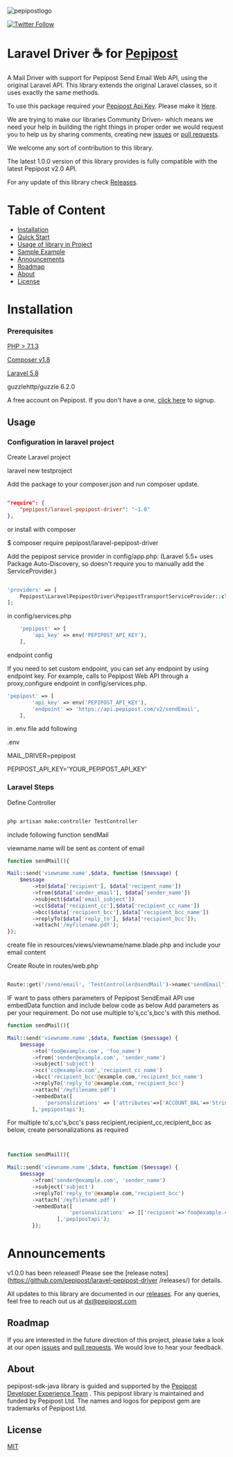 ![pepipostlogo](https://pepipost.com/assets/img/pepipost-footLogo.png)

[![Twitter Follow](https://img.shields.io/twitter/follow/pepi_post.svg?style=social&label=Follow)](https://twitter.com/pepi_post)

# Laravel Driver :coffee: for [Pepipost](http://www.pepipost.com/?utm_campaign=GitHubSDK&utm_medium=GithubSDK&utm_source=GithubSDK)

A Mail Driver with support for Pepipost Send Email Web API, using the original Laravel API. This library extends the original Laravel classes, so it uses exactly the same methods.

To use this package required your [Pepipost Api Key](https://app.pepipost.com). Please make it [Here](https://app.pepipost.com).


We are trying to make our libraries Community Driven- which means we need your help in building the right things in proper order we would request you to help us by sharing comments, creating new [issues](https://github.com/pepipost/laravel-pepipost-driver/issues) or [pull requests](https://github.com/pepipost/laravel-pepipost-driver/pulls).


We welcome any sort of contribution to this library.

The latest 1.0.0 version of this library provides is fully compatible with the latest Pepipost v2.0 API.

For any update of this library check [Releases](https://github.com/pepipost/laravel-pepipost-driver/releases).

# Table of Content
  
* [Installation](#installation)
* [Quick Start](#quick-start)
* [Usage of library in Project](#inproject)
* [Sample Example](#eg)
* [Announcements](#announcements)
* [Roadmap](#roadmap)
* [About](#about)
* [License](#license)

<a name="installation"></a>
# Installation

<a name="prereq"></a>

### Prerequisites

[PHP > 7.1.3](https://www.php.net/manual/en/install.php)

[Composer v1.8](https://getcomposer.org/download/)

[Laravel 5.8](https://laravel.com/docs/5.8/installation)

guzzlehttp/guzzle 6.2.0

A free account on Pepipost. If you don't have a one, [click here](https://app.pepipost.com) to signup.

## Usage

### Configuration in laravel project

Create Laravel project 

laravel new testproject

Add the package to your composer.json and run composer update.

```json

"require": {
    "pepipost/laravel-pepipost-driver": "~1.0"
},
```
or install with composer

$ composer require pepipost/laravel-pepipost-driver

Add the pepipost service provider in config/app.php: (Laravel 5.5+ uses Package Auto-Discovery, so doesn't require you to manually add the ServiceProvider.)

```php

'providers' => [
    Pepipost\LaravelPepipostDriver\PepipostTransportServiceProvider::class
];
```

in config/services.php


```php
    'pepipost' => [
        'api_key' => env('PEPIPOST_API_KEY'),
    ],

```

endpoint config

If you need to set custom endpoint, you can set any endpoint by using endpoint key. For example, calls to Pepipost Web API through a proxy,configure endpoint in config/services.php.

```php    
'pepipost' => [
        'api_key' => env('PEPIPOST_API_KEY'),
        'endpoint' => 'https://api.pepipost.com/v2/sendEmail',
    ],
```

in .env file add following

.env

MAIL_DRIVER=pepipost

PEPIPOST_API_KEY='YOUR_PEPIPOST_API_KEY'


### Laravel Steps

Define Controller

```bash

php artisan make:controller TestController

```
include following function sendMail

viewname.name will be sent as content of email

```php
function sendMail(){

Mail::send('viewname.name',$data, function ($message) {
    $message
        ->to($data['recipient'], $data['recipent_name'])
        ->from($data['sender_email'], $data['sender_name'])
        ->subject($data['email_subject'])
        ->cc($data['recipient_cc'],$data['recipient_cc_name'])
        ->bcc($data['recipient_bcc'],$data['recipient_bcc_name'])
        ->replyTo($data['reply_to'], $data['recipient_bcc']);
        ->attach('/myfilename.pdf');
});
```
create file in resources/views/viewname/name.blade.php 
and include your email content 

Create Route in routes/web.php

```php

Route::get('/send/email', 'TestController@sendMail')->name('sendEmail');

```
IF want to pass others parameters of Pepipost SendEmail API use embedData function and include below code as below
Add parameters as per your requirement. Do not use multiple to's,cc's,bcc's with this method.

```php
function sendMail(){

Mail::send('viewname.name',$data, function ($message) {
    $message
        ->to('foo@example.com', 'foo_name')
        ->from('sender@example.com', 'sender_name')
        ->subject('subject')
        ->cc('cc@example.com','recipient_cc_name')
        ->bcc('recipient_bcc'@example.com,'recipient_bcc_name')
        ->replyTo('reply_to'@example.com,'recipient_bcc')
        ->attach('/myfilename.pdf')
        ->embedData([
            'personalizations' => ['attributes'=>['ACCOUNT_BAL'=>'String','NAME'=>'NAME'],'x-apiheader'=>'x-apiheader_value','x-apiheader_cc'=>'x-apiheader_cc_value'],'settings' => ['bcc'=>'bccemail@gmail.com','clicktrack'=>1,'footer'=>1,'opentrack'=>1,'unsubscribe'=>1 ],'tags'=>'tags_value','templateId'=>''
        ],'pepipostapi');        

```

For multiple to's,cc's,bcc's pass recipient,recipient_cc,recipient_bcc as below, create personalizations as required

```php


function sendMail(){

Mail::send('viewname.name',$data, function ($message) {
    $message
        ->from('sender@example.com', 'sender_name')
        ->subject('subject')
        ->replyTo('reply_to'@example.com,'recipient_bcc')
        ->attach('/myfilename.pdf')
        ->embedData([
                    'personalizations' => [['recipient'=>'foo@example.com','attributes'=>['ACCOUNT_BAL'=>'String','NAME'=>'name'],'recipient_cc'=>['cc@example.com','cc2@example.com'],'recipient_bcc'=>['bcc@example.com','bcc2@example.com'],'x-apiheader'=>'x-apiheader_value','x-apiheader_cc'=>'x-apiheader_cc_value'],['recipient'=>'foo@example.com','attributes'=>['ACCOUNT_BAL'=>'String','NAME'=>'name'],'x-apiheader'=>'x-apiheader_value','x-apiheader_cc'=>'x-apiheader_cc_value']],'settings' => ['bcc'=>'bccemail@gmail.com','clicktrack'=>1,'footer'=>1,'opentrack'=>1,'unsubscribe'=>1 ],'tags'=>'tags_value','templateId'=>''
                ],'pepipostapi');
        });

```




<a name="announcements"></a>
# Announcements

v1.0.0 has been released! Please see the [release notes](https://github.com/pepipost/laravel-pepipost-driver
/releases/) for details.

All updates to this library are documented in our [releases](https://github.com/pepipost/laravel-pepipost-driver/releases). For any queries, feel free to reach out us at dx@pepipost.com

<a name="roadmap"></a>
## Roadmap

If you are interested in the future direction of this project, please take a look at our open [issues](https://github.com/pepipost/laravel-pepipost-driver/issues) and [pull requests](https://github.com/pepipost/laravel-pepipost-driver/pulls). We would love to hear your feedback.

<a name="about"></a>
## About
pepipost-sdk-java library is guided and supported by the [Pepipost Developer Experience Team](https://github.com/orgs/pepipost/teams/pepis/members) .
This pepipost library is maintained and funded by Pepipost Ltd. The names and logos for pepipost gem are trademarks of Pepipost Ltd.

<a name="license"></a>
## License
[MIT](https://choosealicense.com/licenses/mit/)
